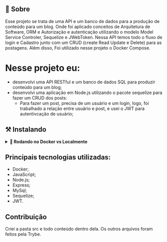 ## 🧐 Sobre

Esse projeto se trata de uma API e um banco de dados para a produção de conteúdo para um blog. Onde foi aplicado conceitos de Arquitetura de Software, ORM e Autorização e autenticação utilizando o modelo Model Service Controler, Sequelize e JWebToken. Nessa API temos todo o fluxo de login e Cadastro junto com um CRUD (create Read Update e Delete) para as postagens. Além disso, Foi utilizado nesse projeto o Docker Compose.

# Nesse projeto eu:

- desenvolvi uma API RESTful e um banco de dados SQL para produzir conteúdo para um blog;
- desenvolvi uma aplicação em Node.js utilizando o pacote sequelize para fazer um CRUD dos posts:
  - Para fazer um post, precisa de um usuário e um login, logo, foi trabalhado a relação entre usuário e post, e usei o JWT para autentivcação de usuário;

## ⚒ Instalando 
<details>
 
  <summary><strong>🐋 Rodando no Docker vs Localmente</strong></summary>
  
  ## 👉 Com Docker
 
  **:warning: Antes de começar, seu docker-compose precisa estar na versão 1.29 ou superior. [Veja aqui](https://www.digitalocean.com/community/tutorials/how-to-install-and-use-docker-compose-on-ubuntu-20-04-pt) ou [na documentação](https://docs.docker.com/compose/install/) como instalá-lo. No primeiro artigo, você pode substituir onde está com `1.26.0` por `1.29.2`.**


  > :information_source: Rode os serviços `node` e `db` com o comando `docker-compose up -d --build`.

  - Lembre-se de parar o `mysql` se estiver usando localmente na porta padrão (`3306`), ou adapte, caso queria fazer uso da aplicação em containers;

  - Esses serviços irão inicializar um container chamado `blogs_api` e outro chamado `blogs_api_db`;

  - A partir daqui você pode rodar o container `blogs_api` via CLI ou abri-lo no VS Code;

  > :information_source: Use o comando `docker exec -it blogs_api bash`.

  - Ele te dará acesso ao terminal interativo do container criado pelo compose, que está rodando em segundo plano.

  > :information_source: Instale as dependências [**Caso existam**] com `npm install`. (Instale dentro do container)
  
  - **:warning: Atenção:** Caso opte por utilizar o Docker, **TODOS** os comandos disponíveis no `package.json` (npm start, npm test, npm run dev, ...) devem ser executados **DENTRO** do container, ou seja, no terminal que aparece após a execução do comando `docker exec` citado acima. 


  - ✨ **Dica:** A extensão `Remote - Containers` (que estará na seção de extensões recomendadas do VS Code) é indicada para que você possa desenvolver sua aplicação no container Docker direto no VS Code, como você faz com seus arquivos locais.

  <br />
  
  ## 👉 Sem Docker

  > :information_source: Instale as dependências [**Caso existam**] com `npm install`
  
  - Lembre-se de usar o prefixo `env $(cat .env)` ao rodar os comandos localmente para carregar as variáveis de ambiente do arquivo `.env`. Por exemplo:
  
    ```bash
    env $(cat .env) npm run dev
    ```
      - **✨ Dica:** Para rodar o projeto desta forma, obrigatoriamente você deve ter o `node` instalado em seu computador.
   <br/>
</details>

## Principais tecnologias utilizadas:

- Docker;
- JavaScript;
- Node.js;
- Express;
- MySql;
- Sequelize;
- JWT.

## Contribuição

Criei a pasta src e todo conteúdo dentro dela. Os outros arquivos foram feitos pela Trybe.
